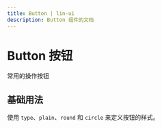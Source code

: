 ```yaml
---
title: Button | lin-ui
description: Button 组件的文档
---
```


# Button 按钮
常用的操作按钮

## 基础用法
使用 `type`、`plain`、`round` 和 `circle` 来定义按钮的样式。

<preview path="../demo/Button/Basic.vue" title="基础用法" description="Button 组件的基础用法"></preview>
